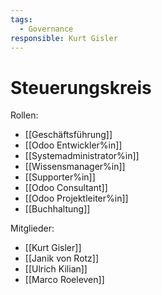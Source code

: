 ```yaml
---
tags:
  - Governance
responsible: Kurt Gisler
---
```

# Steuerungskreis

Rollen:

* [[Geschäftsführung]]
* [[Odoo Entwickler%in]]
* [[Systemadministrator%in]]
* [[Wissensmanager%in]]
* [[Supporter%in]]
* [[Odoo Consultant]]
* [[Odoo Projektleiter%in]]
* [[Buchhaltung]]

Mitglieder:

* [[Kurt Gisler]]
* [[Janik von Rotz]]
* [[Ulrich Kilian]]
* [[Marco Roeleven]]